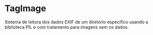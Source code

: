 # TagImage

Sistema de leitura dos dados EXIF de um diretório específico usando a biblioteca PIL e com tratamento para imagens sem os dados.
